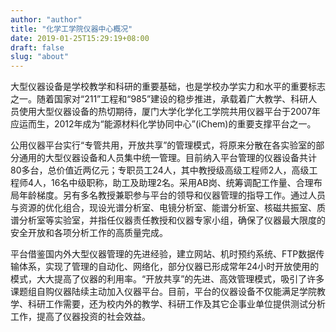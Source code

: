 ```yaml
---
author: "author"
title: "化学工学院仪器中心概况"
date: 2019-01-25T15:29:19+08:00
draft: false
slug: "about"
---
```


大型仪器设备是学校教学和科研的重要基础，也是学校办学实力和水平的重要标志之一。随着国家对“211”工程和“985”建设的稳步推进，承载着广大教学、科研人员使用大型仪器设备的热切期待，厦门大学化学化工学院共用仪器平台于2007年应运而生，2012年成为“能源材料化学协同中心”(iChem)的重要支撑平台之一。

公用仪器平台实行“专管共用，开放共享”的管理模式，将原来分散在各实验室的部分通用的大型仪器设备和人员集中统一管理。目前纳入平台管理的仪器设备共计80多台，总价值近两亿元；专职员工24人，其中教授级高级工程师2人，高级工程师4人，16名中级职称，助工及助理2名。采用AB岗、统筹调配工作量、合理布局年龄梯度。另有多名教授兼职参与平台的领导和仪器管理的指导工作。通过人员与资源的优化组合，现设光谱分析室、电镜分析室、能谱分析室、核磁共振室、质谱分析室等实验室，并指任仪器责任教授和仪器专家小组，确保了仪器最大限度的安全开放和各项分析工作的高质量完成。

平台借鉴国内外大型仪器管理的先进经验，建立网站、机时预约系统、FTP数据传输体系，实现了管理的自动化、网络化，部分仪器已形成常年24小时开放使用的模式，大大提高了仪器的利用率。“开放共享”的先进、高效管理模式，吸引了许多课题组自购仪器陆续主动加入仪器平台。目前，平台的仪器设备不仅能满足学院教学、科研工作需要，还为校内外的教学、科研工作及其它企事业单位提供测试分析工作，提高了仪器投资的社会效益。
